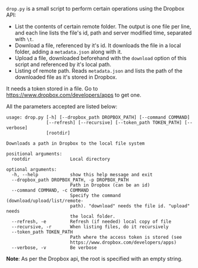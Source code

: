 
`drop.py` is a small script to perform certain operations using the Dropbox API:

- List the contents of certain remote folder. The output is one file per line, and each line lists the file's id, path and server modified time, separated with `\t`.
- Download a file, referenced by it's id. It downloads the file in a local folder, adding a `metadata.json` along with it.
- Upload a file, downloaded beforehand with the `download` option of this script and referenced by it's local path.
- Listing of remote path. Reads `metadata.json` and lists the path of the downloaded file as it's stored in Dropbox.

It needs a token stored in a file. Go to <https://www.dropbox.com/developers/apps> to get one.

All the parameters accepted are listed below:

```
usage: drop.py [-h] [--dropbox_path DROPBOX_PATH] [--command COMMAND]
               [--refresh] [--recursive] [--token_path TOKEN_PATH] [--verbose]
               [rootdir]

Downloads a path in Dropbox to the local file system

positional arguments:
  rootdir               Local directory

optional arguments:
  -h, --help            show this help message and exit
  --dropbox_path DROPBOX_PATH, -p DROPBOX_PATH
                        Path in Dropbox (can be an id)
  --command COMMAND, -c COMMAND
                        Specify the command (download/upload/list/remote-
                        path). "download" needs the file id. "upload" needs
                        the local folder.
  --refresh, -e         Refresh (if needed) local copy of file
  --recursive, -r       When listing files, do it recursively
  --token_path TOKEN_PATH
                        Path where the access token is stored (see
                        https://www.dropbox.com/developers/apps)
  --verbose, -v         Be verbose
```

**Note**: As per the Dropbox api, the root is specified with an empty string.
 